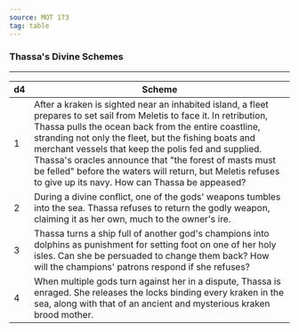 ```yaml
---
source: MOT 173
tag: table
---
```


### Thassa's Divine Schemes
---
|d4|Scheme|
|----|------------|
|1|After a kraken is sighted near an inhabited island, a fleet prepares to set sail from Meletis to face it. In retribution, Thassa pulls the ocean back from the entire coastline, stranding not only the fleet, but the fishing boats and merchant vessels that keep the polis fed and supplied. Thassa's oracles announce that "the forest of masts must be felled" before the waters will return, but Meletis refuses to give up its navy. How can Thassa be appeased?|
|2|During a divine conflict, one of the gods' weapons tumbles into the sea. Thassa refuses to return the godly weapon, claiming it as her own, much to the owner's ire.|
|3|Thassa turns a ship full of another god's champions into dolphins as punishment for setting foot on one of her holy isles. Can she be persuaded to change them back? How will the champions' patrons respond if she refuses?|
|4|When multiple gods turn against her in a dispute, Thassa is enraged. She releases the locks binding every kraken in the sea, along with that of an ancient and mysterious kraken brood mother.|
